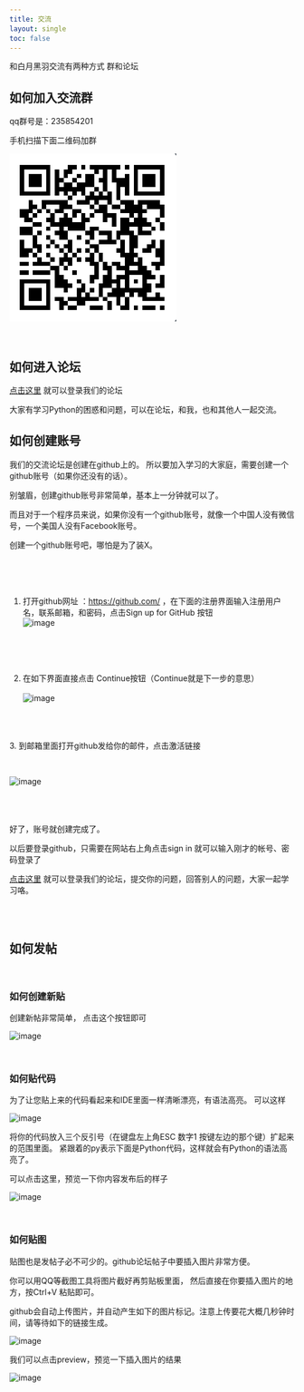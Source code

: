 ```yaml
---
title: 交流
layout: single
toc: false
---
```


和白月黑羽交流有两种方式 群和论坛

## 如何加入交流群

qq群号是：235854201

手机扫描下面二维码加群


![image](/assets/images/qqgroup2.png)


<br>

## 如何进入论坛

<a href="https://github.com/baiyueheiyu/forum/issues" target="_blank">点击这里</a>  就可以登录我们的论坛

大家有学习Python的困惑和问题，可以在论坛，和我，也和其他人一起交流。


## 如何创建账号

我们的交流论坛是创建在github上的。 所以要加入学习的大家庭，需要创建一个github账号（如果你还没有的话）。 

别皱眉，创建github账号非常简单，基本上一分钟就可以了。

而且对于一个程序员来说，如果你没有一个github账号，就像一个中国人没有微信号，一个美国人没有Facebook账号。

创建一个github账号吧，哪怕是为了装X。

<br><br><br>

1.  打开github网址 ：<a href="https://github.com/" target="_blank">https://github.com/</a> ，在下面的注册界面输入注册用户名，联系邮箱，和密码，点击Sign up for GitHub 按钮  <br>
![image](https://user-images.githubusercontent.com/36462795/36406563-c5af3fe6-1632-11e8-9807-4464513f5faa.png)

<br><br><br>

2.  在如下界面直接点击 Continue按钮（Continue就是下一步的意思） <br><br>
![image](https://user-images.githubusercontent.com/36462795/36406607-146d4542-1633-11e8-9b94-4e0451588c03.png)

<br><br><br>
3.  到邮箱里面打开github发给你的邮件，点击激活链接



<br>

![image](https://user-images.githubusercontent.com/36462795/36406714-b4485264-1633-11e8-9cff-21340e5328ff.png)

<br><br><br>
好了，账号就创建完成了。

以后要登录github，只需要在网站右上角点击sign in 就可以输入刚才的帐号、密码登录了

<a href="https://github.com/baiyueheiyu/forum/issues" target="_blank">点击这里</a>  就可以登录我们的论坛，提交你的问题，回答别人的问题，大家一起学习咯。



<br><br>
## 如何发帖

<br>

### 如何创建新贴

创建新帖非常简单， 点击这个按钮即可

![image](https://user-images.githubusercontent.com/36257654/37151636-49e02664-2311-11e8-90af-944325bcb6c6.png)



<br>

### 如何贴代码
为了让您贴上来的代码看起来和IDE里面一样清晰漂亮，有语法高亮。 可以这样

![image](https://user-images.githubusercontent.com/36462795/36407230-c700aea2-1637-11e8-89a9-bd754be563f3.png)

将你的代码放入三个反引号（在键盘左上角ESC 数字1 按键左边的那个键）扩起来的范围里面。 
紧跟着的py表示下面是Python代码，这样就会有Python的语法高亮了。

可以点击这里，预览一下你内容发布后的样子

![image](https://user-images.githubusercontent.com/36462795/36407291-4e47e15a-1638-11e8-916a-478f3a9a1477.png)


<br>

### 如何贴图

贴图也是发帖子必不可少的。github论坛帖子中要插入图片非常方便。

你可以用QQ等截图工具将图片截好再剪贴板里面， 然后直接在你要插入图片的地方，按Ctrl+V 粘贴即可。

github会自动上传图片，并自动产生如下的图片标记。注意上传要花大概几秒钟时间，请等待如下的链接生成。 

![image](https://user-images.githubusercontent.com/36462795/36407419-72b5c682-1639-11e8-9d62-ddb1ba749fb9.png)

我们可以点击preview，预览一下插入图片的结果

![image](https://user-images.githubusercontent.com/36462795/36407454-bc67e710-1639-11e8-8b65-3a7abbf02a8c.png)


